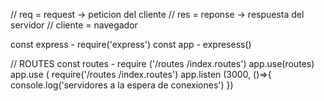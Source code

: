 //  req = request -> peticion del cliente 
// res = reponse ->  respuesta del servidor 
// cliente = navegador 

const express - require('express')
const app -  expresess()

// ROUTES 
const routes - require ('/routes /index.routes')
app.use(routes)
app.use ( require('/routes /index.routes')
app.listen (3000, ()=>{
     console.log('servidores a la espera de conexiones')
     })
     
